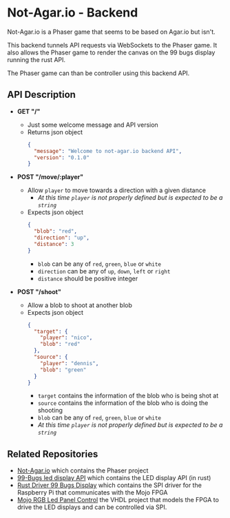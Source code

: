 # Not-Agar.io - Backend

Not-Agar.io is a Phaser game that seems to be based on Agar.io but isn't.

This backend tunnels API requests via WebSockets to the Phaser game. It also allows the Phaser game to render the canvas on the 99 bugs display running the rust API.

The Phaser game can than be controller using this backend API.

## API Description

* **GET "/"**
  * Just some welcome message and API version
  * Returns json object
    ```json
    {
      "message": "Welcome to not-agar.io backend API",
      "version": "0.1.0"
    }
    ```

* **POST "/move/:player"**
  * Allow `player` to move towards a direction with a given distance
    * *At this time `player` is not properly defined but is expected to be a `string`*
  * Expects json object
      ```json
      {
        "blob": "red",
        "direction": "up",
        "distance": 3
      }
      ```
      * `blob` can be any of `red`, `green`, `blue` or `white`
      * `direction` can be any of `up`, `down`, `left` or `right`
      * `distance` should be positive integer

* **POST "/shoot"**
  * Allow a blob to shoot at another blob
  * Expects json object
      ```json
      {
        "target": {
          "player": "nico",
          "blob": "red"
        },
        "source": {
          "player": "dennis",
          "blob": "green"
        }
      }
      ```
      * `target` contains the information of the blob who is being shot at
      * `source` contains the information of the blob who is doing the shooting
      * `blob` can be any of `red`, `green`, `blue` or `white`
      * *At this time `player` is not properly defined but is expected to be a `string`*

## Related Repositories

* [Not-Agar.io](https://github.com/BioBoost/not-agar.io) which contains the Phaser project
* [99-Bugs led display API](https://github.com/BioBoost/99bugs-led-display-api) which contains the LED display API (in rust)
* [Rust Driver 99 Bugs Display](https://github.com/BioBoost/99bugs-led-display-driver) which contains the SPI driver for the Raspberry Pi that communicates with the Mojo FPGA
* [Mojo RGB Led Panel Control](https://github.com/BioBoost/mojo_rgb_led_panel_vhdl) the VHDL project that models the FPGA to drive the LED displays and can be controlled via SPI.